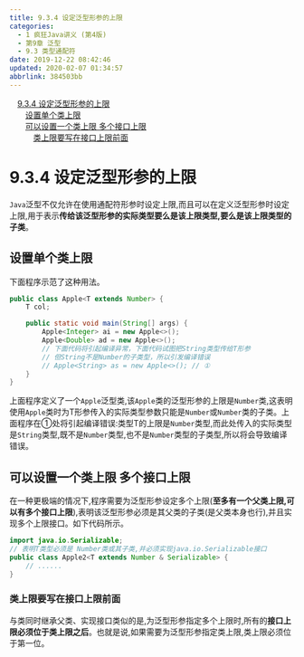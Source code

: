 ```yaml
---
title: 9.3.4 设定泛型形参的上限
categories: 
  - 1 疯狂Java讲义 (第4版)
  - 第9章 泛型
  - 9.3 类型通配符
date: 2019-12-22 08:42:46
updated: 2020-02-07 01:34:57
abbrlink: 384503bb
---
```

<div id='my_toc'><a href="/JavaReadingNotes/384503bb/#9-3-4-设定泛型形参的上限" class="header_1">9.3.4 设定泛型形参的上限</a>&nbsp;<br><a href="/JavaReadingNotes/384503bb/#设置单个类上限" class="header_2">设置单个类上限</a>&nbsp;<br><a href="/JavaReadingNotes/384503bb/#可以设置一个类上限-多个接口上限" class="header_2">可以设置一个类上限 多个接口上限</a>&nbsp;<br><a href="/JavaReadingNotes/384503bb/#类上限要写在接口上限前面" class="header_3">类上限要写在接口上限前面</a>&nbsp;<br></div>
<style>.header_1{margin-left: 1em;}.header_2{margin-left: 2em;}.header_3{margin-left: 3em;}.header_4{margin-left: 4em;}.header_5{margin-left: 5em;}.header_6{margin-left: 6em;}</style>
<!--more-->
<script>if (navigator.platform.search('arm')==-1){document.getElementById('my_toc').style.display = 'none';}var e,p = document.getElementsByTagName('p');while (p.length>0) {e = p[0];e.parentElement.removeChild(e);}</script>

<!--end-->
# 9.3.4 设定泛型形参的上限
`Java`泛型不仅允许在使用通配符形参时设定上限,而且可以在定义泛型形参时设定上限,用于表示**传给该泛型形参的实际类型要么是该上限类型,要么是该上限类型的子类**。
## 设置单个类上限
下面程序示范了这种用法。
```java
public class Apple<T extends Number> {
    T col;

    public static void main(String[] args) {
        Apple<Integer> ai = new Apple<>();
        Apple<Double> ad = new Apple<>();
        // 下面代码将引起编译异常，下面代码试图把String类型传给T形参
        // 但String不是Number的子类型，所以引发编译错误
        // Apple<String> as = new Apple<>(); // ①
    }
}
```
上面程序定义了一个`Apple`泛型类,该`Apple`类的泛型形参的上限是`Number`类,这表明使用`Apple`类时为T形参传入的实际类型参数只能是`Number`或`Number`类的子类。上面程序在①处将引起编译错误:类型T的上限是`Number`类型,而此处传入的实际类型是`String`类型,既不是`Number`类型,也不是`Number`类型的子类型,所以将会导致编译错误。
## 可以设置一个类上限 多个接口上限
在一种更极端的情况下,程序需要为泛型形参设定多个上限(**至多有一个父类上限,可以有多个接口上限**),表明该泛型形参必须是其父类的子类(是父类本身也行),并且实现多个上限接口。如下代码所示。
```java
import java.io.Serializable;
// 表明T类型必须是 Number类或其子类,并必须实现java.io.Serializable接口
public class Apple2<T extends Number & Serializable> {
    // ......
}
```
### 类上限要写在接口上限前面
与类同时继承父类、实现接口类似的是,为泛型形参指定多个上限时,所有的**接口上限必须位于类上限之后**。也就是说,如果需要为泛型形参指定类上限,类上限必须位于第一位。

